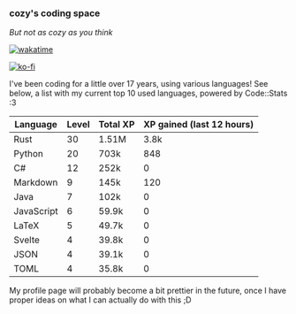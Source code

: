 ### cozy's coding space
*But not as cozy as you think*

[![wakatime](https://wakatime.com/badge/user/c0ba07bb-3421-41be-bd1a-d611e670f250.svg)](https://wakatime.com/@c0ba07bb-3421-41be-bd1a-d611e670f250)

[![ko-fi](https://ko-fi.com/img/githubbutton_sm.svg)](https://ko-fi.com/J3J75ITL4)

I've been coding for a little over 17 years, using various languages! See below, a list with my current top 10 used languages, powered by Code::Stats :3
    
| Language | Level | Total XP | XP gained (last 12 hours) |
| --- | --- | --- | --- |
| Rust | 30 | 1.51M | 3.8k |
| Python | 20 | 703k | 848 |
| C# | 12 | 252k | 0 |
| Markdown | 9 | 145k | 120 |
| Java | 7 | 102k | 0 |
| JavaScript | 6 | 59.9k | 0 |
| LaTeX | 5 | 49.7k | 0 |
| Svelte | 4 | 39.8k | 0 |
| JSON | 4 | 39.1k | 0 |
| TOML | 4 | 35.8k | 0 |
    
My profile page will probably become a bit prettier in the future, once I have proper ideas on what I can actually do with this ;D